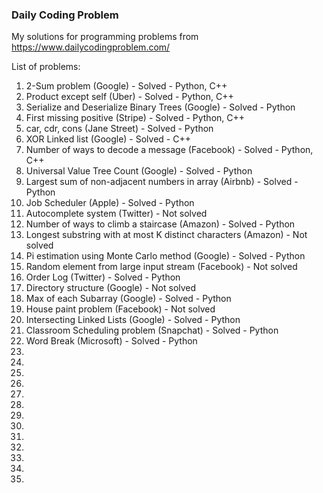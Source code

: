 ### Daily Coding Problem


My solutions for programming problems from <https://www.dailycodingproblem.com/>


List of problems:
1. 2-Sum problem (Google) - Solved - Python, C++
2. Product except self (Uber) - Solved - Python, C++
3. Serialize and Deserialize Binary Trees (Google) - Solved - Python
4. First missing positive (Stripe) - Solved - Python, C++
5. car, cdr, cons (Jane Street) - Solved - Python
6. XOR Linked list (Google) - Solved - C++
7. Number of ways to decode a message (Facebook) - Solved -  Python, C++
8. Universal Value Tree Count (Google) - Solved - Python
9. Largest sum of non-adjacent numbers in array (Airbnb) -
Solved - Python
10. Job Scheduler (Apple) - Solved - Python
11. Autocomplete system (Twitter) - Not solved
12. Number of ways to climb a staircase (Amazon) - Solved - Python
13. Longest substring with at most K distinct characters (Amazon) - Not solved
14. Pi estimation using Monte Carlo method (Google) - Solved - Python
15. Random element from large input stream (Facebook) - Not solved
16. Order Log (Twitter) - Solved - Python
17. Directory structure (Google) - Not solved
18. Max of each Subarray (Google) - Solved - Python
19. House paint problem (Facebook) - Not solved
20. Intersecting Linked Lists (Google) - Solved - Python
21. Classroom Scheduling problem (Snapchat) - Solved - Python
22. Word Break (Microsoft) - Solved - Python
23.
24.
25.
26.
27.
28.
29.
30.
31.
32.
33.
34.
35.
